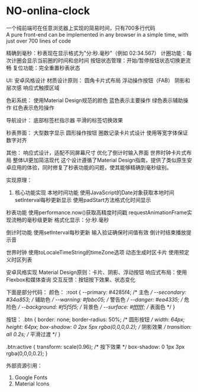 # NO-onlina-clock
一个纯前端可在任意浏览器上实现的简易时间，只有700多行代码   
A pure front-end can be implemented in any browser in a simple time, with just over 700 lines of code



精确到毫秒：秒表现在显示格式为"分:秒.毫秒"（例如 02:34.567）
计圈功能：每次计圈会显示当前圈的时间和总时间
按钮状态管理：开始/暂停按钮状态切换更流畅
复位功能：完全重置秒表状态

UI: 安卓风格设计
材质设计原则：
圆角卡片式布局
浮动操作按钮（FAB）
阴影和层次感
响应式触摸区域

色彩系统：
使用Material Design规范的颜色
蓝色表示主要操作
绿色表示辅助操作
红色表示危险操作

导航设计：
底部标签栏指示器
平滑的标签切换效果

秒表界面：
大型数字显示
圆形操作按钮
圈数记录卡片式设计
使用等宽字体保证数字对齐

其他：
响应式设计，适配不同屏幕尺寸
优化了倒计时输入界面
世界时钟卡片式布局
整体UI更加简洁现代
这个设计遵循了Material Design指南，提供了类似原生安卓应用的体验，同时修复了秒表功能的问题，使其能够精确到毫秒级别。



实现原理：

1. 核心功能实现
本地时间功能
使用JavaScript的Date对象获取本地时间
setInterval每秒更新显示
使用padStart方法格式化时间显示

秒表功能
使用performance.now()获取高精度时间戳
requestAnimationFrame实现流畅的毫秒级更新
格式化显示：分:秒.毫秒

倒计时功能
使用setInterval每秒更新
输入验证确保时间值有效
倒计时结束播放提示音

世界时钟
使用toLocaleTimeString的timeZone选项
动态生成时区卡片
使用预定义时区列表

安卓风格实现
Material Design原则：卡片、阴影、浮动按钮
响应式布局：使用Flexbox和媒体查询
交互反馈：按钮按下效果、状态变化

下面是部分代码：
颜色：
:root {
    --primary: #4285f4;     /* 主色 */
    --secondary: #34a853;   /* 辅助色 */
    --warning: #fbbc05;     /* 警告色 */
    --danger: #ea4335;      /* 危险色 */
    --background: #f5f5f5;  /* 背景色 */
    --surface: #ffffff;     /* 表面色 */
}

按钮：
.btn {
    border: none;
    border-radius: 50%;      /* 圆形按钮 */
    width: 64px;
    height: 64px;
    box-shadow: 0 2px 5px rgba(0,0,0,0.2); /* 阴影效果 */
    transition: all 0.2s;    /* 平滑过渡 */
}

.btn:active {
    transform: scale(0.96);  /* 按下效果 */
    box-shadow: 0 1px 3px rgba(0,0,0,0.2);
}

外部资源引用：

1. Google Fonts
2. Material Icons
